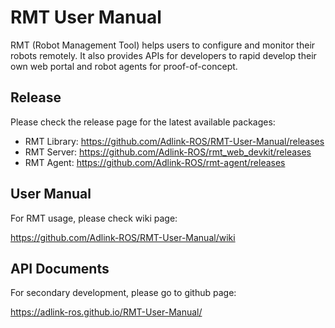 # RMT User Manual

RMT (Robot Management Tool) helps users to configure and monitor their robots remotely. It also provides APIs for developers to rapid develop their own web portal and robot agents for proof-of-concept.

## Release
  
  Please check the release page for the latest available packages:
  
  * RMT Library: https://github.com/Adlink-ROS/RMT-User-Manual/releases
  * RMT Server: https://github.com/Adlink-ROS/rmt_web_devkit/releases
  * RMT Agent: https://github.com/Adlink-ROS/rmt-agent/releases

## User Manual

  For RMT usage, please check wiki page:
  
  https://github.com/Adlink-ROS/RMT-User-Manual/wiki

## API Documents

  For secondary development, please go to github page:
  
  https://adlink-ros.github.io/RMT-User-Manual/
